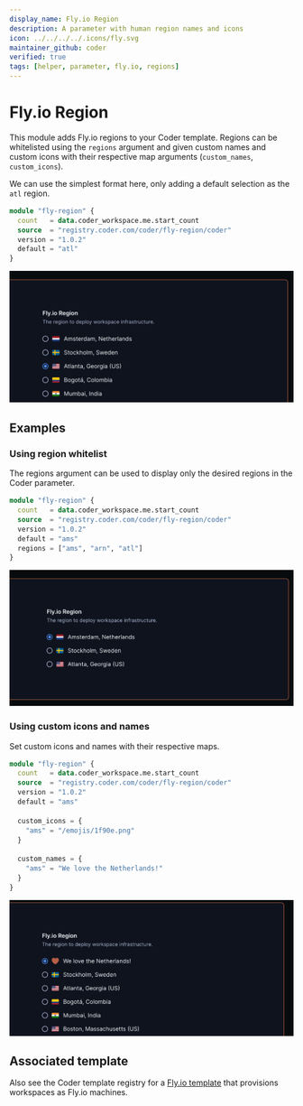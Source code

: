 ```yaml
---
display_name: Fly.io Region
description: A parameter with human region names and icons
icon: ../../../../.icons/fly.svg
maintainer_github: coder
verified: true
tags: [helper, parameter, fly.io, regions]
---
```


# Fly.io Region

This module adds Fly.io regions to your Coder template. Regions can be whitelisted using the `regions` argument and given custom names and custom icons with their respective map arguments (`custom_names`, `custom_icons`).

We can use the simplest format here, only adding a default selection as the `atl` region.

```tf
module "fly-region" {
  count   = data.coder_workspace.me.start_count
  source  = "registry.coder.com/coder/fly-region/coder"
  version = "1.0.2"
  default = "atl"
}
```

![Fly.io Default](../../.images/flyio-basic.png)

## Examples

### Using region whitelist

The regions argument can be used to display only the desired regions in the Coder parameter.

```tf
module "fly-region" {
  count   = data.coder_workspace.me.start_count
  source  = "registry.coder.com/coder/fly-region/coder"
  version = "1.0.2"
  default = "ams"
  regions = ["ams", "arn", "atl"]
}
```

![Fly.io Filtered Regions](../../.images/flyio-filtered.png)

### Using custom icons and names

Set custom icons and names with their respective maps.

```tf
module "fly-region" {
  count   = data.coder_workspace.me.start_count
  source  = "registry.coder.com/coder/fly-region/coder"
  version = "1.0.2"
  default = "ams"

  custom_icons = {
    "ams" = "/emojis/1f90e.png"
  }

  custom_names = {
    "ams" = "We love the Netherlands!"
  }
}
```

![Fly.io custom icon and name](../../.images/flyio-custom.png)

## Associated template

Also see the Coder template registry for a [Fly.io template](https://registry.coder.com/templates/fly-docker-image) that provisions workspaces as Fly.io machines.
